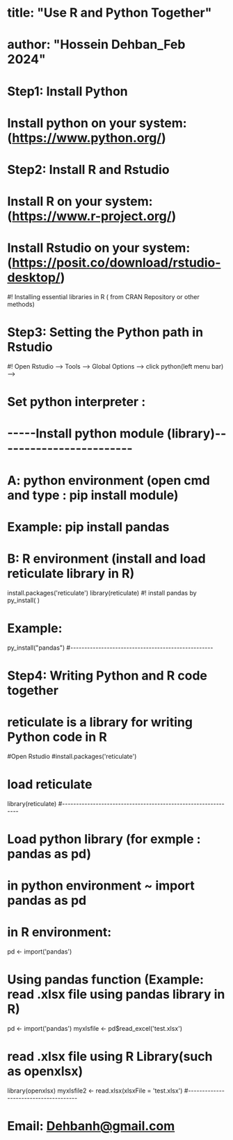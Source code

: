 
# title: "Use R and Python Together"
# author: "Hossein Dehban_Feb 2024"

# Step1: Install Python
  # Install python on your system: (https://www.python.org/)
  # Step2: Install R and Rstudio
  # Install R on your system: (https://www.r-project.org/)
  # Install Rstudio on your system: (https://posit.co/download/rstudio-desktop/)
  #! Installing essential libraries in R ( from CRAN Repository or other methods)
# Step3: Setting the Python path in Rstudio
   #! Open Rstudio —> Tools —> Global Options —> click python(left menu bar) —>
# Set python interpreter :
# -----Install python module (library)------------------------
# A: python environment (open cmd and type : pip install module)

# Example: pip install pandas
# B: R environment (install and load reticulate library in R)
install.packages('reticulate')
library(reticulate)
#! install pandas by py_install( )
# Example: 
py_install("pandas")
#---------------------------------------------------
# Step4: Writing Python and R code together
# reticulate is a library for writing Python code in R
#Open Rstudio
#install.packages('reticulate')
# load reticulate
library(reticulate)
#--------------------------------------------------------------
# Load python library (for exmple : pandas as pd)
# in python environment ~ import pandas as pd
# in R environment:
pd <- import('pandas')
# Using pandas function (Example: read .xlsx file using pandas library in R)
pd <- import('pandas')
myxlsfile <- pd$read_excel('test.xlsx')

# read .xlsx file using R Library(such as openxlsx)
library(openxlsx)
myxlsfile2 <- read.xlsx(xlsxFile = 'test.xlsx')
#--------------------------------------
# Email: Dehbanh@gmail.com
